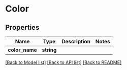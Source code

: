 # Color

## Properties
Name | Type | Description | Notes
------------ | ------------- | ------------- | -------------
**color_name** | **string** |  | 

[[Back to Model list]](../../README.md#documentation-for-models) [[Back to API list]](../../README.md#documentation-for-api-endpoints) [[Back to README]](../../README.md)

